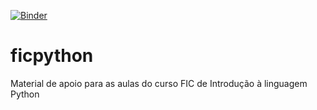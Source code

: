 [![Binder](https://mybinder.org/badge.svg)](https://mybinder.org/v2/gh/luizsfer/ficpython/master)


# ficpython
Material de apoio para as aulas do curso FIC de Introdução à linguagem Python
